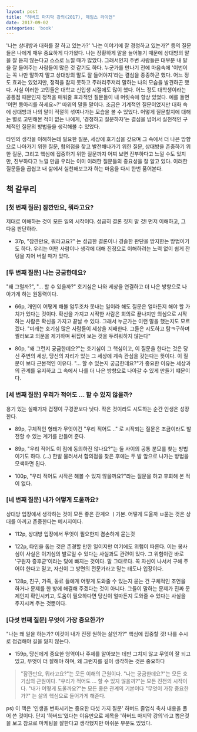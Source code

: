 ```yaml
---
layout: post
title: "하버드 마지막 강의(2017), 제임스 라이언"
date: 2017-09-02
categories: 'book'
---
```


'나는 상대방과 대화를 잘 하고 있는가?' '나는 이야기에 잘 경청하고 있는가?' 등의 질문들은 나에게 매우 중요하게 다가왔다. 나는 장황하게 말을 늘어놓기 때문에 상대방의 말을 잘 듣지 않는다고 스스로 느낄 때가 많았다. 그래서인지 주변 사람들은 대부분 내 말을 잘 들어주는 사람들이 많은 것 같기도 하다. 누군가를 만나기 전에 마음속에 '이번이는 꼭 나만 말하지 말고 상대방의 말도 잘 들어야지'라는 결심을 종종하곤 했다. 어느 정도 효과는 있었지만, 정적을 참지 못하고 주러리주저리 말하는 나의 모습을 발견하곤 했다. 사실 이러한 고민들은 대학교 신입생 시절에도 많이 했다. 어느 정도 대학생이라는 공통점 때문인지 정적을 매워줄 효과적인 질문들이 내 머릿속에 항상 있었다. 예를 들면 '어떤 동아리를 하세요~?' 따위의 말들 말이다. 조금은 기계적인 질문이었지만 대화 속에 상대방과 나의 말이 적절히 섞여나가는 모습을 볼 수 있었다. 어떻게 질문할지에 대해는 별로 고민해본 적이 없는 나에게, '경청하고 질문하자'는 결심을 넘어서 실천적인 구체적인 질문의 방법들을 생각해볼 수 있었다.

타인의 생각을 이해하는데 필요한 질문, 세상에 호기심을 갖으며 그 속에서 더 나은 방향으로 나아가기 위한 질문, 합의점을 찾고 발전해나가기 위한 질문, 상대방을 존중하기 위한 질문, 그리고 핵심에 집중하기 위한 질문까지 어찌 보면 진부하다고 느낄 수도 있지만, 진부하다고 느낄 만큼 우리는 이미 이러한 질문들의 중요성을 잘 알고 있다. 이러한 질문들을 곱씹고 내 삶에서 실천해보고자 하는 마음을 다시 한번 품어본다.

## 책 갈무리

### [첫 번째 질문] 잠깐만요, 뭐라고요? 

제대로 이해하는 것이 모든 일의 시작이다. 성급히 결론 짓지 말 것! 먼저 이해하고, 그 다음 판단하라.

- 37p, "잠깐만요, 뭐라고요?" 는 성급한 결론이나 경솔한 판단을 방지한는 방법이기도 하다. 우리는 어떤 사람이나 생각에 대해 진정으로 이해하려는 노력 없이 쉽게 잔덩을 지어 버릴 때가 있다.

### [두 번째 질문] 나는 궁굼한데요?

 "왜 그럴까?", "... 할 수 있을까?" 호기심은 나와 세상을 연결하고 더 나은 방향으로 나아가게 하는 원동력이다.

- 66p, 개인이 어떻게 해볼 엄두조차 못내는 일이라 해도 질문은 얼마든지 해야 할 가치가 있다는 것이다. 확신을 가지고 시작한 사람은 회의로 끝나지만 의심으로 시작하는 사람은 확신을 가지고 끝날 수 있다. 그래서 누군가는 이런 말을 했는지도 모르겠다. "미래는 호기심 많은 사람들이 세상을 지배한다. 그들은 시도하고 탐ㅋ구하며 찔러보고 의문을 제기하며 뒤집어 보는 것을 두려워하지 않는다"

- 80p, "왜 그런지 궁금한데요?"는 호기심이 그 핵심이고, 이 질문을 한다는 것은 당신 주변의 세상, 당신의 자리가 있는 그 세상에 계속 관심을 갖는다는 뜻이다. 이 질문이 보다 근본적인 이유다. "... 할 수 있는지 궁금한데요?"가 중요한 이유는 세상과의 관계를 유지하고 그 속에서 나를 더 나은 방향으로 나아갈 수 있게 만들기 떄문이다.

### [세 번째 질문] 우리가 적어도 ... 할 수 있지 않을까?

용기 있는 실패가자 겁쟁이 구경꾼보다 낫다. 작은 것이라도 시도하는 순간 인생은 성장한다.

- 89p, 구체적인 형태가 무엇이건 "우리 적어도 .." 로 시작되는 질문은 조금이라도 발전할 수 있는 계기를 만들어 준다.

- 89p, "우리 적어도 이 점에 동의하진 않나요?"는 둘 사이의 공통 분모를 찾는 방법이기도 하다. (...) 한발 물러서서 합의점을 찾은 후에는 두 발 앞으로 나가는 방법을 모색하면 된다.

- 100p, "우리 적어도 시작은 해볼 수 있지 않을까요?"라는 질문을 하고 후회해 본 적이 없다.

### [네 번째 질문] 내가 어떻게 도울까요?

상대방 입장에서 생각하는 것이 모든 좋은 관계으 ㅣ기본. 어떻게 도울까 ㅂ묻는 것은 상대를 아끼고 존중한다는 메시지이다.

- 112p, 상대방 입장에서 무엇이 필요한지 겸손하게 묻는것

- 122p, 타인을 돕는 것은 존경할 만한 일이지만 여기에도 위험이 따른다. 이는 봉사심이 사실은 이기심의 발로일 수 있다는 사실과도 관련이 있다. 그 위험이란 바로 '구원자 증후군'이라는 덫에 빠지는 것이다. 말 그대로다. 꼭 자신이 나서서 구해 주어야 한다고 믿고, 자신이 그 방면의 전문가라고 믿는 태도나 입장이다.

- 128p, 친구, 가족, 동료 들에게 어떻게 도와줄 수 있는지 묻는 건 구체적인 조언을 하거나 문제를 한 방에 해결해 주겠다는 것이 아니다. 그들이 말하는 문제가 진짜 문제인지 확인시키고, 도움이 필요하다면 당신이 얼마든지 도와줄 수 있다는 사실을 주지시켜 주는 것뿐이다.

### [다섯 번째 질문] 무엇이 가장 중요한가?

"나는 왜 일을 하는가? 이것이 내가 진정 원하는 삶인가?" 핵심에 집중할 것! 나를 수시로 점검해야 길을 잃지 않는다.

- 159p, 당신에게 중요한 영역이나 주제를 알아보는 데만 그치지 않고 무엇이 잘 되고 있고, 무엇이 더 잘해야 하며, 왜 그런지를 깊이 생각하는 것은 중요하다

> "잠깐만요, 뭐라고요?"는 모든 이해의 근원이다.
> "나는 궁금한데요?"는 모든 호기심의 근원이다.
> "우리가 적어도 ... 할 수 있지 않을까?"는 모든 진전의 시작이다.
> "내가 어떻게 도울까요?"는 모든 좋은 관계의 기본이다
> "무엇이 가장 중요한가?" 는 삶의 핵심으로 들어가게 해준다.


ps) 이 책은 '인생을 변화시키는 중요한 다섯 가지 질문' 하버드 졸업식 축사 내용을 풀어 쓴 것이다. 단지 '하버드'였다는 이유만으로 제목을 '하버드 마지막 강의'라고 뽑은것을 보고 참으로 마케팅을 잘한다고 생각했지만 아쉬운 부분도 있었다.

